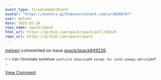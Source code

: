 ```yaml
---
event_type: IssueCommentEvent
avatar: "https://avatars.githubusercontent.com/u/3668878?"
user: melven
date: 2025-02-28
repo_name: spack/spack
html_url: https://github.com/spack/spack/pull/49226
repo_url: https://github.com/spack/spack
---
```


<a href='https://github.com/melven' target='_blank'>melven</a> commented on issue <a href='https://github.com/spack/spack/pull/49226' target='_blank'>spack/spack#49226</a>.

<small>> > Can I formulate somehow `conflicts blas+ilp64 except for intel-oneapi-mkl+ilp64`?...</small>

<a href='https://github.com/spack/spack/pull/49226' target='_blank'>View Comment</a>